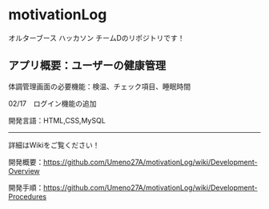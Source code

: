# motivationLog
オルターブース ハッカソン チームDのリポジトリです！

## アプリ概要：ユーザーの健康管理


 体調管理画面の必要機能：検温、チェック項目、睡眠時間 

02/17　ログイン機能の追加


 開発言語：HTML,CSS,MySQL
***
詳細はWikiをご覧ください！

開発概要：https://github.com/Umeno27A/motivationLog/wiki/Development-Overview

開発手順：https://github.com/Umeno27A/motivationLog/wiki/Development-Procedures
